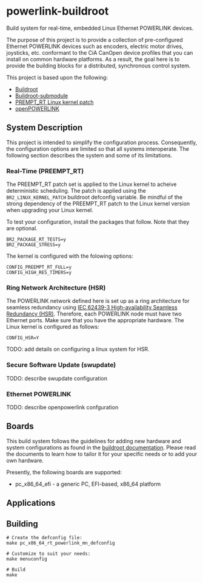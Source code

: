 # powerlink-buildroot

Build system for real-time, embedded Linux Ethernet POWERLINK devices.

The purpose of this project is to provide a collection of pre-configured Ethernet POWERLINK devices such as encoders, electric motor drives, joysticks, etc. conformant to the CiA CanOpen device profiles that you can install on common hardware platforms.  As a result, the goal here is to provide the building blocks for a distributed, synchronous control system.

This project is based upon the following:

* [Buildroot](https://buildroot.org/)
* [Buildroot-submodule](https://github.com/Openwide-Ingenierie/buildroot-submodule)
* [PREMPT_RT Linux kernel patch](https://wiki.linuxfoundation.org/realtime/documentation/howto/applications/preemptrt_setup)
* [openPOWERLINK](http://openpowerlink.sourceforge.net/web/)

## System Description

This project is intended to simplify the configuration process. Consequently, the configuration options are limited so that all systems interoperate.  The following section describes the system and some of its limitations.

### Real-Time (PREEMPT_RT)

The PREEMPT_RT patch set is applied to the Linux kernel to acheive deterministic scheduling.  The patch is applied using the ```BR2_LINUX_KERNEL_PATCH``` buildroot defconfig variable.  Be mindful of the strong dependency of the PREEMPT_RT patch to the Linux kernel version when upgrading your Linux kernel.

To test your configuration, install the packages that follow.  Note that they are optional.

```
BR2_PACKAGE_RT_TESTS=y
BR2_PACKAGE_STRESS=y
```

The kernel is configured with the folowing options:

```
CONFIG_PREEMPT_RT_FULL=y
CONFIG_HIGH_RES_TIMERS=y
```

### Ring Network Architecture (HSR)

The POWERLINK network defined here is set up as a ring architecture for seamless redundancy using [IEC 62439-3 High-availability Seamless Redundancy (HSR)](https://en.wikipedia.org/wiki/High-availability_Seamless_Redundancy).  Therefore, each POWERLINK node must have two Ethernet ports.  Make sure that you have the appropriate hardware.  The Linux kernel is configured as follows:

```
CONFIG_HSR=Y
```

TODO: add details on configuring a linux system for HSR.

### Secure Software Update (swupdate)

TODO: describe swupdate configuration

### Ethernet POWERLINK

TODO: describe openpowerlink confguration

## Boards

This build system follows the guidelines for adding new hardware and system configurations as found in the [buildroot documentation](https://buildroot.org/downloads/manual/manual.html).  Please read the documents to learn how to tailor it for your specific needs or to add your own hardware.

Presently, the following boards are supported:

* pc_x86_64_efi - a generic PC, EFI-based, x86_64 platform

## Applications



## Building

```
# Create the defconfig file:
make pc_x86_64_rt_powerlink_mn_defconfig

# Customize to suit your needs:
make menuconfig

# Build
make
```
